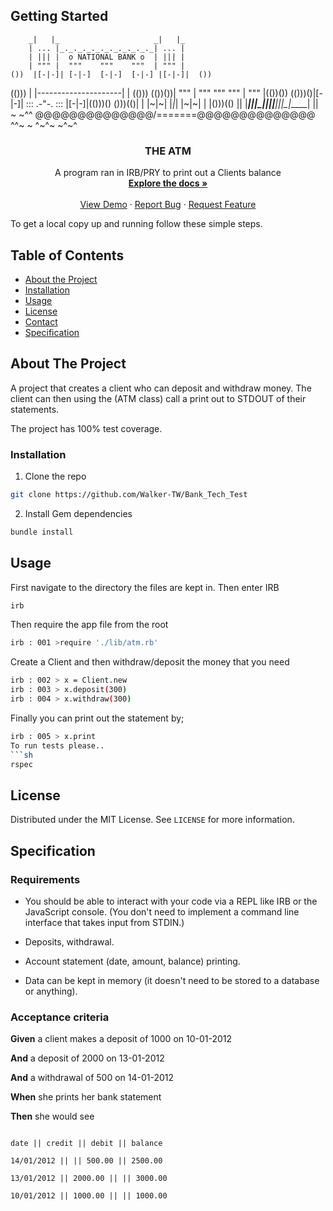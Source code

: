 ## Getting Started

<!-- PROJECT LOGO -->

        _|   |_                     _|   |_
        | ... |_._._._._._._._._._._| ... |
        | ||| |  o NATIONAL BANK o  | ||| |
        | """ |  """    """    """  | """ |
    ())  |[-|-]| [-|-]  [-|-]  [-|-] |[-|-]|  ())
  (())) |     |---------------------|     | (()))
  (())())| """ |  """    """    """  | """ |(())())
  (()))()|[-|-]|  :::   .-"-.   :::  |[-|-]|(()))()
  ()))(()|     | |~|~|  |_|_|  |~|~| |     |()))(()
    ||  |_____|_|_|_|__|_|_|__|_|_|_|_____|  ||
  ~ ~^^ @@@@@@@@@@@@@@/=======\@@@@@@@@@@@@@@ ^^~ ~
      ^~^~                                ~^~^
<p>
  <h3 align="center">THE ATM</h3>

  <p align="center">
    A program ran in IRB/PRY to print out a Clients balance
    <br />
    <a href="https://github.com/Walker-TW/Bank_Tech_Test"><strong>Explore the docs »</strong></a>
    <br />
    <br />
    <a href="https://github.com/Walker-TW/Bank_Tech_Test">View Demo</a>
    ·
    <a href="https://github.com/Walker-TW/Bank_Tech_Test/issues">Report Bug</a>
    ·
    <a href="https://github.com/Walker-TW/Bank_Tech_Test/issues">Request Feature</a>
  </p>
</p>
  

To get a local copy up and running follow these simple steps.

 <!-- TABLE OF CONTENTS -->
## Table of Contents

* [About the Project](#about-the-project)
* [Installation](#installation)
* [Usage](#usage)
* [License](#license)
* [Contact](#contact)
* [Specification](#specification)


<!-- ABOUT THE PROJECT -->
## About The Project

A project that creates a client who can deposit and withdraw money. The client can then using the (ATM class) call a print out to STDOUT of their statements.

The project has 100% test coverage.

### Installation
 
1. Clone the repo
```sh
git clone https://github.com/Walker-TW/Bank_Tech_Test
```
2. Install Gem dependencies
```sh
bundle install
```


<!-- USAGE EXAMPLES -->
## Usage

First navigate to the directory the files are kept in. Then enter IRB
```sh
irb
```
Then require the app file from the root
```sh
irb : 001 >require './lib/atm.rb'
```
Create a Client and then withdraw/deposit the money that you need
```sh
irb : 002 > x = Client.new
irb : 003 > x.deposit(300)
irb : 004 > x.withdraw(300)
```
Finally you can print out the statement by;
```sh
irb : 005 > x.print
To run tests please..
```sh
rspec
```
## License

Distributed under the MIT License. See `LICENSE` for more information.

  

## Specification

  
### Requirements


* You should be able to interact with your code via a REPL like IRB or the JavaScript console. (You don't need to implement a command line interface that takes input from STDIN.)

* Deposits, withdrawal.

* Account statement (date, amount, balance) printing.

* Data can be kept in memory (it doesn't need to be stored to a database or anything).

  

### Acceptance criteria

  

**Given** a client makes a deposit of 1000 on 10-01-2012

**And** a deposit of 2000 on 13-01-2012

**And** a withdrawal of 500 on 14-01-2012

**When** she prints her bank statement

**Then** she would see

  

```

date || credit || debit || balance

14/01/2012 || || 500.00 || 2500.00

13/01/2012 || 2000.00 || || 3000.00

10/01/2012 || 1000.00 || || 1000.00

```